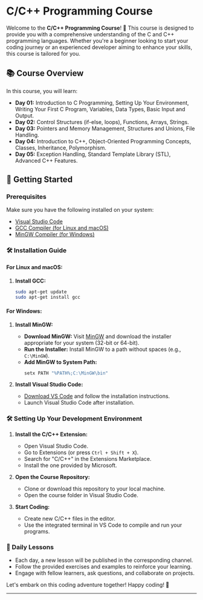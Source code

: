 # C/C++ Programming Course

Welcome to the **C/C++ Programming Course**! 🚀 This course is designed to provide you with a comprehensive understanding of the C and C++ programming languages. Whether you're a beginner looking to start your coding journey or an experienced developer aiming to enhance your skills, this course is tailored for you.

## 📚 Course Overview

In this course, you will learn:

- **Day 01:** Introduction to C Programming, Setting Up Your Environment, Writing Your First C Program, Variables, Data Types, Basic Input and Output.
- **Day 02:** Control Structures (if-else, loops), Functions, Arrays, Strings.
- **Day 03:** Pointers and Memory Management, Structures and Unions, File Handling.
- **Day 04:** Introduction to C++, Object-Oriented Programming Concepts, Classes, Inheritance, Polymorphism.
- **Day 05:** Exception Handling, Standard Template Library (STL), Advanced C++ Features.

## 🚀 Getting Started

### Prerequisites

Make sure you have the following installed on your system:

- [Visual Studio Code](https://code.visualstudio.com/download)
- [GCC Compiler (for Linux and macOS)](https://gcc.gnu.org/install/index.html)
- [MinGW Compiler (for Windows)](https://mingw-w64.org/doku.php/download)

### 🛠️ Installation Guide

#### **For Linux and macOS:**

1. **Install GCC:**
   ```sh
   sudo apt-get update
   sudo apt-get install gcc
   ```

#### **For Windows:**

1. **Install MinGW:**

   - **Download MinGW:** Visit [MinGW](https://mingw-w64.org/doku.php/download) and download the installer appropriate for your system (32-bit or 64-bit).
   - **Run the Installer:** Install MinGW to a path without spaces (e.g., `C:\MinGW`).
   - **Add MinGW to System Path:**
     ```sh
     setx PATH "%PATH%;C:\MinGW\bin"
     ```

2. **Install Visual Studio Code:**
   - [Download VS Code](https://code.visualstudio.com/download) and follow the installation instructions.
   - Launch Visual Studio Code after installation.

### 🛠️ Setting Up Your Development Environment

1. **Install the C/C++ Extension:**

   - Open Visual Studio Code.
   - Go to Extensions (or press `Ctrl + Shift + X`).
   - Search for "C/C++" in the Extensions Marketplace.
   - Install the one provided by Microsoft.

2. **Open the Course Repository:**

   - Clone or download this repository to your local machine.
   - Open the course folder in Visual Studio Code.

3. **Start Coding:**
   - Create new C/C++ files in the editor.
   - Use the integrated terminal in VS Code to compile and run your programs.

### 📅 Daily Lessons

- Each day, a new lesson will be published in the corresponding channel.
- Follow the provided exercises and examples to reinforce your learning.
- Engage with fellow learners, ask questions, and collaborate on projects.

Let's embark on this coding adventure together! Happy coding! 🎉

---
